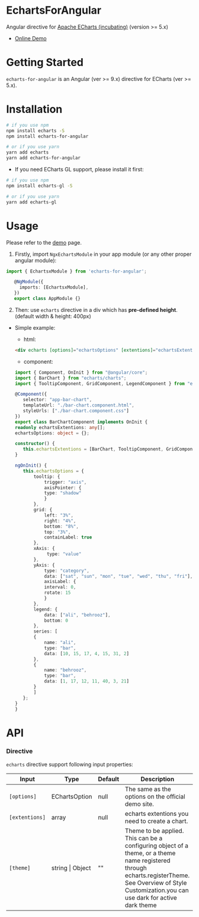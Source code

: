 # EchartsForAngular

Angular directive for [Apache ECharts (incubating)](https://github.com/apache/incubator-echarts)
(version >= 5.x)

- [Online Demo](https://stackblitz.com/edit/echarts-for-angular?file=src/app/bar-chart/bar-chart.component.ts)


# Getting Started

`echarts-for-angular` is an Angular (ver >= 9.x) directive for ECharts (ver >= 5.x).


# Installation

```bash
# if you use npm
npm install echarts -S
npm install echarts-for-angular

# or if you use yarn
yarn add echarts
yarn add echarts-for-angular
```

- If you need ECharts GL support, please install it first:

```bash
# if you use npm
npm install echarts-gl -S

# or if you use yarn
yarn add echarts-gl
```


# Usage

Please refer to the [demo](https://stackblitz.com/edit/echarts-for-angular?file=src/app/bar-chart/bar-chart.component.ts) page.

1. Firstly, import `NgxEchartsModule` in your app module (or any other proper angular module):

```typescript
import { EchartsxModule } from 'echarts-for-angular';

   @NgModule({
     imports: [EchartsxModule],
   })
   export class AppModule {} 
   ```
   
2. Then: use `echarts` directive in a div which has **pre-defined height**. (default width & height: 400px)

 - Simple example:

     - html:

     ```html
     <div echarts [options]="echartsOptions" [extentions]="echartsExtentions"></div>
     ```
     

      - component:

     ```typescript
     import { Component, OnInit } from "@angular/core";
     import { BarChart } from "echarts/charts";
     import { TooltipComponent, GridComponent, LegendComponent } from "echarts/components";

     @Component({
        selector: "app-bar-chart",
        templateUrl: "./bar-chart.component.html",
        styleUrls: ["./bar-chart.component.css"]
     })
     export class BarChartComponent implements OnInit {
     readonly echartsExtentions: any[];
     echartsOptions: object = {};

     constructor() {
        this.echartsExtentions = [BarChart, TooltipComponent, GridComponent, LegendComponent];
     }

     ngOnInit() {
        this.echartsOptions = {
            tooltip: {
                trigger: "axis",
                axisPointer: {
                type: "shadow"
                }
            },
            grid: {
                left: "3%",
                right: "4%",
                bottom: "8%",
                top: "3%",
                containLabel: true
            },
            xAxis: {
                 type: "value"
            },
            yAxis: {
                type: "category",
                data: ["sat", "sun", "mon", "tue", "wed", "thu", "fri"],
                axisLabel: {
                interval: 0,
                rotate: 15
                }
            },
            legend: {
                data: ["ali", "behrooz"],
                bottom: 0
            },
            series: [
            {
                name: "ali",
                type: "bar",
                data: [10, 15, 17, 4, 15, 31, 2]
            },
            {
                name: "behrooz",
                type: "bar",
                data: [1, 17, 12, 11, 40, 3, 21]
            }
            ]
        };
    }
    }
    ```


# API


### Directive
`echarts` directive support following input properties:

| Input           | Type    | Default | Description                                                                                                                                                                                                                                                                                                             |
| --------------- | ------- | ------- | ----------------------------------------------------------------------------------------------------------------------------------------------------------------------------------------------------------------------------------------------------------------------------------------------------------------------- |
| `[options]`     | EChartsOption  | null    | The same as the options on the official demo site.   
| `[extentions]`     | array  | null    | echarts extentions you need to create a chart.  
| `[theme]` | string \| Object | "" |  Theme to be applied. This can be a configuring object of a theme, or a theme name registered through echarts.registerTheme. See Overview of Style Customization.you can use dark for active dark theme
